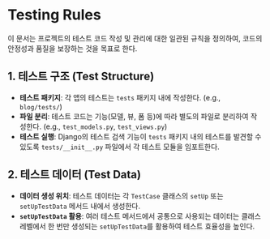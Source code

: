 # Testing Rules

이 문서는 프로젝트의 테스트 코드 작성 및 관리에 대한 일관된 규칙을 정의하여, 코드의 안정성과 품질을 보장하는 것을 목표로 한다.

## 1. 테스트 구조 (Test Structure)

- **테스트 패키지**: 각 앱의 테스트는 `tests` 패키지 내에 작성한다. (e.g., `blog/tests/`)
- **파일 분리**: 테스트 코드는 기능(모델, 뷰, 폼 등)에 따라 별도의 파일로 분리하여 작성한다. (e.g., `test_models.py`, `test_views.py`)
- **테스트 실행**: Django의 테스트 검색 기능이 `tests` 패키지 내의 테스트를 발견할 수 있도록 `tests/__init__.py` 파일에서 각 테스트 모듈을 임포트한다.

## 2. 테스트 데이터 (Test Data)

- **데이터 생성 위치**: 테스트 데이터는 각 `TestCase` 클래스의 `setUp` 또는 `setUpTestData` 메서드 내에서 생성한다.
- **`setUpTestData` 활용**: 여러 테스트 메서드에서 공통으로 사용되는 데이터는 클래스 레벨에서 한 번만 생성되는 `setUpTestData`를 활용하여 테스트 효율성을 높인다.
